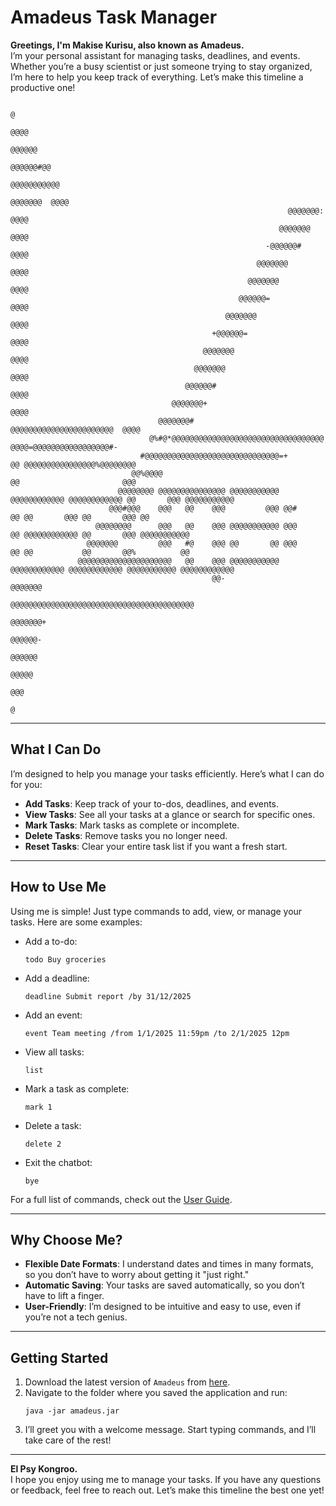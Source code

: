 # Amadeus Task Manager

**Greetings, I'm Makise Kurisu, also known as Amadeus.**  
I’m your personal assistant for managing tasks, deadlines, and events. Whether you’re a busy scientist or just someone trying to stay organized, I’m here to help you keep track of everything. Let’s make this timeline a productive one!

```
                                                                             @
                                                                          @@@@
                                                                        @@@@@@
                                                                     @@@@@@#@@
                                                                   @@@@@@@@@@@
                                                                 @@@@@@@  @@@@
                                                              @@@@@@@:    @@@@
                                                            @@@@@@@       @@@@
                                                         -@@@@@@#         @@@@
                                                       @@@@@@@            @@@@
                                                     @@@@@@@              @@@@
                                                   @@@@@@=                @@@@
                                                @@@@@@@                   @@@@
                                             +@@@@@@=                     @@@@
                                           @@@@@@@                        @@@@
                                         @@@@@@@                          @@@@
                                       @@@@@@#                            @@@@
                                    @@@@@@@+                              @@@@
                                 @@@@@@@#        @@@@@@@@@@@@@@@@@@@@@@@  @@@@
                               @%#@*@@@@@@@@@@@@@@@@@@@@@@@@@@@@@@@@@@    @@@@=@@@@@@@@@@@@@@@@@#-
                             #@@@@@@@@@@@@@@@@@@@@@@@@@@@@@@=+         @@ @@@@@@@@@@@@@@@@%@@@@@@@@
                           @@%@@@@                                     @@                       @@@
                        @@@@@@@@ @@@@@@@@@@@@@@@ @@@@@@@@@@@ @@@@@@@@@@@@ @@@@@@@@@@@@ @@       @@@ @@@@@@@@@@@
                      @@@#@@@    @@@   @@    @@@         @@@ @@#       @@ @@       @@@ @@       @@@ @@
                   @@@@@@@@      @@@   @@    @@@ @@@@@@@@@@@ @@@       @@ @@@@@@@@@@@@ @@       @@@ @@@@@@@@@@@
                 @@@@@@@         @@@   #@    @@@ @@       @@ @@@       @@ @@           @@       @@%          @@
               @@@@@@@@@@@@@@@@@@@@@   @@    @@@ @@@@@@@@@@@ @@@@@@@@@@@@ @@@@@@@@@@@@ @@@@@@@@@@@ @@@@@@@@@@@@
                                             @@-                                         @@@@@@@
                                             @@@@@@@@@@@@@@@@@@@@@@@@@@@@@@@@@@@@@@@@@
                                                                             @@@@@@@+
                                                                            @@@@@@-
                                                                           @@@@@@
                                                                          @@@@@
                                                                          @@@
                                                                          @
```

---

## What I Can Do

I’m designed to help you manage your tasks efficiently. Here’s what I can do for you:

- **Add Tasks**: Keep track of your to-dos, deadlines, and events.
- **View Tasks**: See all your tasks at a glance or search for specific ones.
- **Mark Tasks**: Mark tasks as complete or incomplete.
- **Delete Tasks**: Remove tasks you no longer need.
- **Reset Tasks**: Clear your entire task list if you want a fresh start.

---

## How to Use Me

Using me is simple! Just type commands to add, view, or manage your tasks. Here are some examples:

- Add a to-do:  
  ```
  todo Buy groceries
  ```

- Add a deadline:  
  ```
  deadline Submit report /by 31/12/2025
  ```

- Add an event:  
  ```
  event Team meeting /from 1/1/2025 11:59pm /to 2/1/2025 12pm
  ```

- View all tasks:  
  ```
  list
  ```

- Mark a task as complete:  
  ```
  mark 1
  ```

- Delete a task:  
  ```
  delete 2
  ```

- Exit the chatbot:  
  ```
  bye
  ```

For a full list of commands, check out the [User Guide](docs/README.md).

---

## Why Choose Me?

- **Flexible Date Formats**: I understand dates and times in many formats, so you don’t have to worry about getting it "just right."
- **Automatic Saving**: Your tasks are saved automatically, so you don’t have to lift a finger.
- **User-Friendly**: I’m designed to be intuitive and easy to use, even if you’re not a tech genius.

---

## Getting Started

1. Download the latest version of `Amadeus` from [here](https://github.com/your-repo-link).
2. Navigate to the folder where you saved the application and run:
   ```
   java -jar amadeus.jar
   ```
3. I’ll greet you with a welcome message. Start typing commands, and I’ll take care of the rest!

---
**El Psy Kongroo.**  
I hope you enjoy using me to manage your tasks. If you have any questions or feedback, feel free to reach out. Let’s make this timeline the best one yet!
